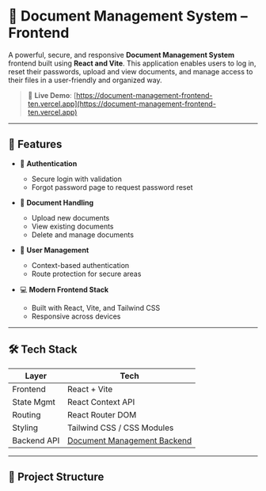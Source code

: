 # 📁 Document Management System – Frontend

A powerful, secure, and responsive **Document Management System** frontend built using **React and Vite**. This application enables users to log in, reset their passwords, upload and view documents, and manage access to their files in a user-friendly and organized way.

> 🔗 **Live Demo**: [https://document-management-frontend-ten.vercel.app](https://document-management-frontend-ten.vercel.app)

---

## 🚀 Features

- 🔐 **Authentication**
  - Secure login with validation
  - Forgot password page to request password reset

- 📄 **Document Handling**
  - Upload new documents
  - View existing documents
  - Delete and manage documents

- 🧠 **User Management**
  - Context-based authentication
  - Route protection for secure areas

- 💻 **Modern Frontend Stack**
  - Built with React, Vite, and Tailwind CSS
  - Responsive across devices

---

## 🛠️ Tech Stack

| Layer        | Tech                           |
|--------------|--------------------------------|
| Frontend     | React + Vite                   |
| State Mgmt   | React Context API              |
| Routing      | React Router DOM               |
| Styling      | Tailwind CSS / CSS Modules     |
| Backend API  | [Document Management Backend](https://github.com/ml4909854/Document_Management_Page) |

---

## 📂 Project Structure

